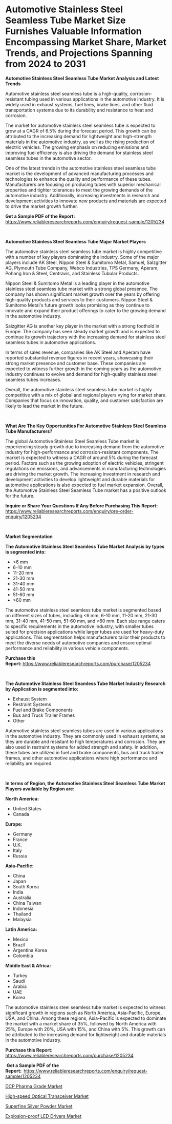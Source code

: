 <p><h1>Automotive Stainless Steel Seamless Tube Market Size Furnishes Valuable Information Encompassing Market Share, Market Trends, and Projections Spanning from 2024 to 2031</h1></p><p><strong>Automotive Stainless Steel Seamless Tube Market Analysis and Latest Trends</strong></p>
<p><p>Automotive stainless steel seamless tube is a high-quality, corrosion-resistant tubing used in various applications in the automotive industry. It is widely used in exhaust systems, fuel lines, brake lines, and other fluid transportation systems due to its durability and resistance to heat and corrosion.</p><p>The market for automotive stainless steel seamless tube is expected to grow at a CAGR of 6.5% during the forecast period. This growth can be attributed to the increasing demand for lightweight and high-strength materials in the automotive industry, as well as the rising production of electric vehicles. The growing emphasis on reducing emissions and improving fuel efficiency is also driving the demand for stainless steel seamless tubes in the automotive sector.</p><p>One of the latest trends in the automotive stainless steel seamless tube market is the development of advanced manufacturing processes and technologies to enhance the quality and performance of these tubes. Manufacturers are focusing on producing tubes with superior mechanical properties and tighter tolerances to meet the growing demands of the automotive industry. Additionally, increasing investments in research and development activities to innovate new products and materials are expected to drive the market growth further.</p></p>
<p><strong>Get a Sample PDF of the Report:&nbsp;</strong> <a href="https://www.reliableresearchreports.com/enquiry/request-sample/1205234">https://www.reliableresearchreports.com/enquiry/request-sample/1205234</a></p>
<p>&nbsp;</p>
<p><strong>Automotive Stainless Steel Seamless Tube Major Market Players</strong></p>
<p><p>The automotive stainless steel seamless tube market is highly competitive with a number of key players dominating the industry. Some of the major players include AK Steel, Nippon Steel & Sumitomo Metal, Samuel, Salzgitter AG, Plymouth Tube Company, Webco Industries, TPS Germany, Aperam, Pohang Iron & Steel, Centravis, and Stainless Tubular Products.</p><p>Nippon Steel & Sumitomo Metal is a leading player in the automotive stainless steel seamless tube market with a strong global presence. The company has shown significant market growth over the years by offering high-quality products and services to their customers. Nippon Steel & Sumitomo Metal's future growth looks promising as they continue to innovate and expand their product offerings to cater to the growing demand in the automotive industry.</p><p>Salzgitter AG is another key player in the market with a strong foothold in Europe. The company has seen steady market growth and is expected to continue its growth trajectory with the increasing demand for stainless steel seamless tubes in automotive applications.</p><p>In terms of sales revenue, companies like AK Steel and Aperam have reported substantial revenue figures in recent years, showcasing their strong market presence and customer base. These companies are expected to witness further growth in the coming years as the automotive industry continues to evolve and demand for high-quality stainless steel seamless tubes increases.</p><p>Overall, the automotive stainless steel seamless tube market is highly competitive with a mix of global and regional players vying for market share. Companies that focus on innovation, quality, and customer satisfaction are likely to lead the market in the future.</p></p>
<p>&nbsp;</p>
<p><strong>What Are The Key Opportunities For Automotive Stainless Steel Seamless Tube Manufacturers?</strong></p>
<p><p>The global Automotive Stainless Steel Seamless Tube market is experiencing steady growth due to increasing demand from the automotive industry for high-performance and corrosion-resistant components. The market is expected to witness a CAGR of around 5% during the forecast period. Factors such as the growing adoption of electric vehicles, stringent regulations on emissions, and advancements in manufacturing technologies are driving the market growth. The increasing investment in research and development activities to develop lightweight and durable materials for automotive applications is also expected to fuel market expansion. Overall, the Automotive Stainless Steel Seamless Tube market has a positive outlook for the future.</p></p>
<p><strong>Inquire or Share Your Questions If Any Before Purchasing This Report:</strong> <a href="https://www.reliableresearchreports.com/enquiry/pre-order-enquiry/1205234">https://www.reliableresearchreports.com/enquiry/pre-order-enquiry/1205234</a></p>
<p>&nbsp;</p>
<p><strong>Market Segmentation</strong></p>
<p><strong>The Automotive Stainless Steel Seamless Tube Market Analysis by types is segmented into:</strong></p>
<p><ul><li><6 mm</li><li>6-10 mm</li><li>11-20 mm</li><li>21-30 mm</li><li>31-40 mm</li><li>41-50 mm</li><li>51-60 mm</li><li>>60 mm</li></ul></p>
<p><p>The automotive stainless steel seamless tube market is segmented based on different sizes of tubes, including <6 mm, 6-10 mm, 11-20 mm, 21-30 mm, 31-40 mm, 41-50 mm, 51-60 mm, and >60 mm. Each size range caters to specific requirements in the automotive industry, with smaller tubes suited for precision applications while larger tubes are used for heavy-duty applications. This segmentation helps manufacturers tailor their products to meet the diverse needs of automotive companies and ensure optimal performance and reliability in various vehicle components.</p></p>
<p><strong>Purchase this Report:&nbsp;</strong><a href="https://www.reliableresearchreports.com/purchase/1205234">https://www.reliableresearchreports.com/purchase/1205234</a></p>
<p>&nbsp;</p>
<p><strong>The Automotive Stainless Steel Seamless Tube Market Industry Research by Application is segmented into:</strong></p>
<p><ul><li>Exhaust System</li><li>Restraint Systems</li><li>Fuel and Brake Components</li><li>Bus and Truck Trailer Frames</li><li>Other</li></ul></p>
<p><p>Automotive stainless steel seamless tubes are used in various applications in the automotive industry. They are commonly used in exhaust systems, as they are durable and resistant to high temperatures and corrosion. They are also used in restraint systems for added strength and safety. In addition, these tubes are utilized in fuel and brake components, bus and truck trailer frames, and other automotive applications where high performance and reliability are required.</p></p>
<p>&nbsp;</p>
<p><strong>In terms of Region, the Automotive Stainless Steel Seamless Tube Market Players available by Region are:</strong></p>
<p>
    <p> <strong> North America: </strong>
        <ul>
            <li>United States</li>
            <li>Canada</li>
        </ul>
        </p> 
    <p> <strong> Europe: </strong>
        <ul>
            <li>Germany</li>
            <li>France</li>
            <li>U.K.</li>
            <li>Italy</li>
            <li>Russia</li>
        </ul>
        </p> 
    <p> <strong> Asia-Pacific: </strong>
        <ul>
            <li>China</li>
            <li>Japan</li>
            <li>South Korea</li>
            <li>India</li>
            <li>Australia</li>
            <li>China Taiwan</li>
            <li>Indonesia</li>
            <li>Thailand</li>
            <li>Malaysia</li>
        </ul>
        </p> 
    <p> <strong> Latin America: </strong>
        <ul>
            <li>Mexico</li>
            <li>Brazil</li>
            <li>Argentina Korea</li>
            <li>Colombia</li>
        </ul>
        </p> 
    <p> <strong> Middle East & Africa: </strong>
        <ul>
            <li>Turkey</li>
            <li>Saudi</li>
            <li>Arabia</li>
            <li>UAE</li>
            <li>Korea</li>
        </ul>
    </p>
    </p>
<p><p>The automotive stainless steel seamless tube market is expected to witness significant growth in regions such as North America, Asia-Pacific, Europe, USA, and China. Among these regions, Asia-Pacific is expected to dominate the market with a market share of 35%, followed by North America with 25%, Europe with 20%, USA with 15%, and China with 5%. This growth can be attributed to the increasing demand for lightweight and durable materials in the automotive industry.</p></p>
<p><strong>Purchase this Report: </strong><a href="https://www.reliableresearchreports.com/purchase/1205234">https://www.reliableresearchreports.com/purchase/1205234</a></p>
<p>&nbsp;<strong>Get a Sample PDF of the Report:&nbsp;&nbsp;</strong><a href="https://www.reliableresearchreports.com/enquiry/request-sample/1205234">https://www.reliableresearchreports.com/enquiry/request-sample/1205234</a></p>
<p><strong></strong></p>
<p><p><a href="https://github.com/brenzgnarento/Market-Research-Report-List-1/blob/main/dcp-pharma-grade-market.md">DCP Pharma Grade Market</a></p><p><a href="https://issuu.com/reportprime-2/docs/high-speed-optical-transceiver-market-size-2030.pp">High-speed Optical Transceiver Market</a></p><p><a href="https://github.com/jerrycopelandthomaswsqd8q/Market-Research-Report-List-1/blob/main/superfine-silver-powder-market.md">Superfine Silver Powder Market</a></p><p><a href="https://issuu.com/reportprime-2/docs/explosion-proof-led-drivers-market-size-2030.pptx">Explosion-proof LED Drivers Market</a></p></p>